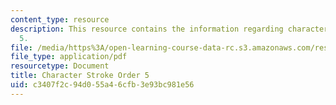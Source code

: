 ```yaml
---
content_type: resource
description: This resource contains the information regarding character stroke order
  5.
file: /media/https%3A/open-learning-course-data-rc.s3.amazonaws.com/res-21g-003-learning-chinese-a-foundation-course-in-mandarin-spring-2011/c3407f2c94d055a46cfb3e93bc981e56_MITRES_21G_003S11_stroke05.pdf
file_type: application/pdf
resourcetype: Document
title: Character Stroke Order 5
uid: c3407f2c-94d0-55a4-6cfb-3e93bc981e56
---
```

